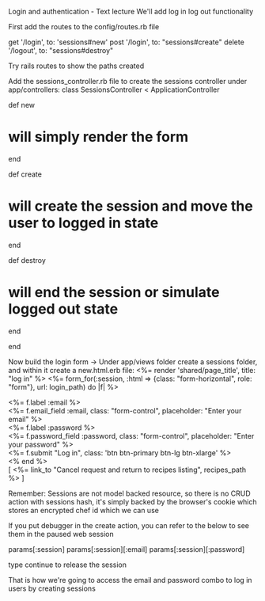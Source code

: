 Login and authentication - Text lecture
We'll add log in log out functionality

First add the routes to the config/routes.rb file

get '/login', to: 'sessions#new'
post '/login', to: "sessions#create"
delete '/logout', to: "sessions#destroy"

Try rails routes to show the paths created

Add the sessions_controller.rb file to create the sessions controller under app/controllers:
class SessionsController < ApplicationController
  
  def new
  # will simply render the form
  end

  def create
  # will create the session and move the user to logged in state
  end

  def destroy
  # will end the session or simulate logged out state
  end

end 

Now build the login form ->
Under app/views folder create a sessions folder, and within it create a new.html.erb file:
<%= render 'shared/page_title', title: "log in" %>
<%= form_for(:session, :html => {class: "form-horizontal", 
                        role: "form"}, url: login_path) do |f| %>
  <div class="form-group">
    <div class="control-label col-md-2">
      <%= f.label :email %>
    </div>
    <div class="col-md-8">
      <%= f.email_field :email, class: "form-control", 
                            placeholder: "Enter your email" %>
    </div>
  </div>
  
  <div class="form-group">
    <div class="control-label col-md-2">
      <%= f.label :password %>
    </div>
    <div class="col-md-8">
      <%= f.password_field :password, class: "form-control", 
                          placeholder: "Enter your password" %>
    </div>
  </div>

  <div class="form-group">
    <div class="col-md-offset-2 col-md-10">
    <%= f.submit "Log in", class: 'btn btn-primary btn-lg btn-xlarge' %>
    </div>
  </div>
<% end %>
<div class="col-md-4 col-md-offset-4 colormatch">
  [ <%= link_to "Cancel request and return to recipes listing", 
                                                    recipes_path %> ]
</div>

Remember: Sessions are not model backed resource, so there is no CRUD action with sessions hash, it's simply backed by the browser's cookie which stores an encrypted chef id which we can use

If you put debugger in the create action, you can refer to the below to see them in the paused web session

params[:session]
params[:session][:email]
params[:session][:password]

type continue to release the session

That is how we're going to access the email and password combo to log in users by creating sessions